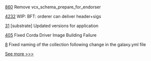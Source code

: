 
[860](https://github.com/hyperledger/aries-vcx/pull/860) Remove vcx_schema_prepare_for_endorser

[4232](https://github.com/hyperledger/fabric/pull/4232) WIP: BFT: orderer can deliver header+sigs

[31](https://github.com/hyperledger/bevel-samples/pull/31) [substrate] Updated versions for application

[405](https://github.com/hyperledger-labs/weaver-dlt-interoperability/pull/405) Fixed Corda Driver Image Building Failure

[8](https://github.com/hyperledger-labs/fabric-ansible-collection/pull/8) Fixed naming of the collection following change in the galaxy.yml file


[See more >>>](https://start-here.hyperledger.org/pull-requests)

